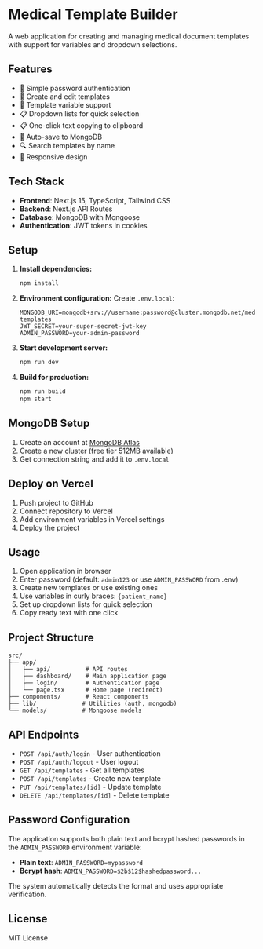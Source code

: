 # Medical Template Builder

A web application for creating and managing medical document templates with support for variables and dropdown selections.

## Features

- 🔐 Simple password authentication
- 📝 Create and edit templates
- 🔄 Template variable support
- 📋 Dropdown lists for quick selection
- 📋 One-click text copying to clipboard
- 💾 Auto-save to MongoDB
- 🔍 Search templates by name
- 📱 Responsive design

## Tech Stack

- **Frontend**: Next.js 15, TypeScript, Tailwind CSS
- **Backend**: Next.js API Routes
- **Database**: MongoDB with Mongoose
- **Authentication**: JWT tokens in cookies

## Setup

1. **Install dependencies:**
   ```bash
   npm install
   ```

2. **Environment configuration:**
   Create `.env.local`:
   ```
   MONGODB_URI=mongodb+srv://username:password@cluster.mongodb.net/medical-templates
   JWT_SECRET=your-super-secret-jwt-key
   ADMIN_PASSWORD=your-admin-password
   ```

3. **Start development server:**
   ```bash
   npm run dev
   ```

4. **Build for production:**
   ```bash
   npm run build
   npm start
   ```

## MongoDB Setup

1. Create an account at [MongoDB Atlas](https://mongodb.com/atlas)
2. Create a new cluster (free tier 512MB available)
3. Get connection string and add it to `.env.local`

## Deploy on Vercel

1. Push project to GitHub
2. Connect repository to Vercel
3. Add environment variables in Vercel settings
4. Deploy the project

## Usage

1. Open application in browser
2. Enter password (default: `admin123` or use `ADMIN_PASSWORD` from .env)
3. Create new templates or use existing ones
4. Use variables in curly braces: `{patient_name}`
5. Set up dropdown lists for quick selection
6. Copy ready text with one click

## Project Structure

```
src/
├── app/
│   ├── api/          # API routes
│   ├── dashboard/    # Main application page
│   ├── login/        # Authentication page
│   └── page.tsx      # Home page (redirect)
├── components/       # React components
├── lib/             # Utilities (auth, mongodb)
└── models/          # Mongoose models
```

## API Endpoints

- `POST /api/auth/login` - User authentication
- `POST /api/auth/logout` - User logout
- `GET /api/templates` - Get all templates
- `POST /api/templates` - Create new template
- `PUT /api/templates/[id]` - Update template
- `DELETE /api/templates/[id]` - Delete template

## Password Configuration

The application supports both plain text and bcrypt hashed passwords in the `ADMIN_PASSWORD` environment variable:

- **Plain text**: `ADMIN_PASSWORD=mypassword`
- **Bcrypt hash**: `ADMIN_PASSWORD=$2b$12$hashedpassword...`

The system automatically detects the format and uses appropriate verification.

## License

MIT License

